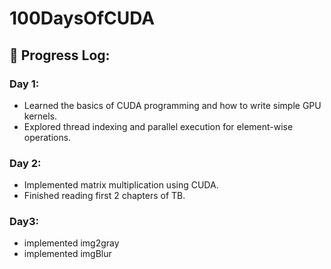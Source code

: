 # 100DaysOfCUDA

## 📅 Progress Log:

### Day 1:
- Learned the basics of CUDA programming and how to write simple GPU kernels.  
- Explored thread indexing and parallel execution for element-wise operations. 

### Day 2:
- Implemented matrix multiplication using CUDA.
- Finished reading first 2 chapters of TB.

### Day3: 
- implemented img2gray
- implemented imgBlur